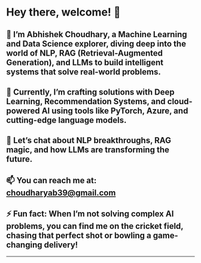 

# Hey there, welcome! 👋

##  🔭 I’m **Abhishek Choudhary**, a **Machine Learning** and **Data Science** explorer, diving deep into the world of **NLP**, **RAG** (Retrieval-Augmented Generation), and **LLMs** to build intelligent systems that solve real-world problems.  
## 🌱 Currently, I’m crafting solutions with **Deep Learning**, **Recommendation Systems**, and **cloud-powered AI** using tools like **PyTorch**, **Azure**, and cutting-edge **language models**.  
## 💬 Let’s chat about **NLP breakthroughs**, **RAG magic**, and **how LLMs are transforming the future**.  
## 📫 You can reach me at: **choudharyab39@gmail.com**  
## ⚡ Fun fact: When I’m not solving complex AI problems, you can find me on the cricket field, chasing that perfect shot or bowling a game-changing delivery!

---
